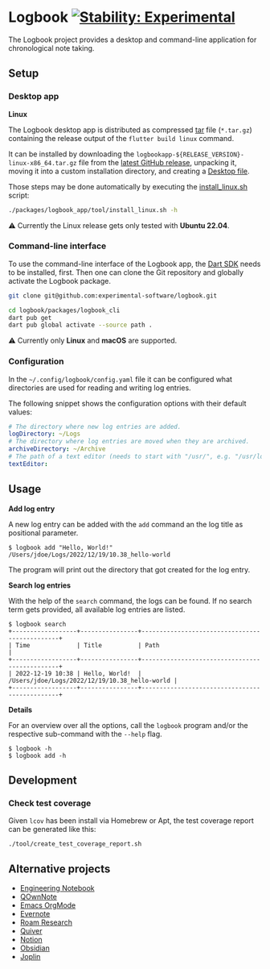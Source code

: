 # Logbook [![Stability: Experimental](https://masterminds.github.io/stability/experimental.svg)](https://masterminds.github.io/stability/experimental.html)

The Logbook project provides a desktop and command-line application for chronological note taking.

## Setup

### Desktop app

**Linux**

The Logbook desktop app is distributed as compressed [tar](https://en.wikipedia.org/wiki/Tar_(computing)) file (`*.tar.gz`) containing the release output of the `flutter build linux` command.

It can be installed by downloading the `logbookapp-${RELEASE_VERSION}-linux-x86_64.tar.gz` file from the [latest GitHub release](https://github.com/experimental-software/logbook/releases/latest), unpacking it, moving it into a custom installation directory, and creating a [Desktop file](./packages/logbook_app/tool/resources/logbookapp.desktop).

Those steps may be done automatically by executing the [install_linux.sh](./packages/logbook_app/tool/install_linux.sh) script:

```bash
./packages/logbook_app/tool/install_linux.sh -h
```

⚠️ Currently the Linux release gets only tested with **Ubuntu 22.04**.

### Command-line interface

To use the command-line interface of the Logbook app, the [Dart SDK](https://dart.dev/get-dart) needs to be installed, first.
Then one can clone the Git repository and globally activate the Logbook package.

```sh
git clone git@github.com:experimental-software/logbook.git

cd logbook/packages/logbook_cli
dart pub get
dart pub global activate --source path .
```

⚠️ Currently only **Linux** and **macOS** are supported.

### Configuration

In the `~/.config/logbook/config.yaml` file it can be configured what directories are used for reading and writing log entries.

The following snippet shows the configuration options with their default values:

```yaml
# The directory where new log entries are added.
logDirectory: ~/Logs
# The directory where log entries are moved when they are archived.
archiveDirectory: ~/Archive
# The path of a text editor (needs to start with "/usr/", e.g. "/usr/local/bin/code")
textEditor:
```

## Usage

**Add log entry**

A new log entry can be added with the `add` command an the log title as positional parameter.

```
$ logbook add "Hello, World!"
/Users/jdoe/Logs/2022/12/19/10.38_hello-world
```

The program will print out the directory that got created for the log entry.

**Search log entries**

With the help of the `search` command, the logs can be found. If no search term gets provided, all available log entries are listed.

```
$ logbook search
+------------------+----------------+-----------------------------------------------+
| Time             | Title          | Path                                          |
+------------------+----------------+-----------------------------------------------+
| 2022-12-19 10:38 | Hello, World!  | /Users/jdoe/Logs/2022/12/19/10.38_hello-world |
+------------------+----------------+-----------------------------------------------+
```

**Details**

For an overview over all the options, call the `logbook` program and/or the respective sub-command with the `--help` flag.

```
$ logbook -h
$ logbook add -h
```

## Development

### Check test coverage

Given `lcov` has been install via Homebrew or Apt, the test coverage report can be generated like this:

```
./tool/create_test_coverage_report.sh
```

## Alternative projects

- [Engineering Notebook](https://www.youtube.com/watch?v=xaFqpd7lNM4)
- [QOwnNote](https://www.qownnotes.org)
- [Emacs OrgMode](https://orgmode.org)
- [Evernote](https://evernote.com)
- [Roam Research](https://roamresearch.com)
- [Quiver](https://yliansoft.com/)
- [Notion](https://www.notion.so/product)
- [Obsidian](https://obsidian.md/)
- [Joplin](https://joplinapp.org/)
